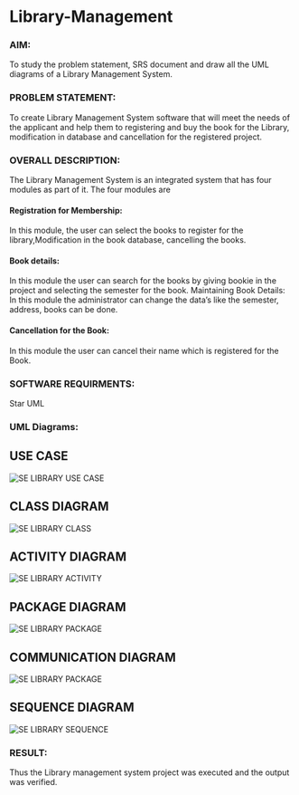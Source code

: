 # Library-Management
### AIM:
To study the problem statement, SRS document and draw all the UML diagrams of a Library Management System.
### PROBLEM STATEMENT:
To create Library Management System software that will meet the needs of the applicant
and help them to registering and buy the book for the Library, modification in database and
cancellation for the registered project.
### OVERALL DESCRIPTION:
The Library Management System is an integrated system that has four modules as part of
it. The four modules are
#### Registration for Membership:
In this module, the user can select the books to register for the library,Modification in the book
database, cancelling the books.
#### Book details:
In this module the user can search for the books by giving bookie in the project and selecting
the semester for the book.
Maintaining Book Details:
In this module the administrator can change the data’s like the semester, address, books can be
done.
#### Cancellation for the Book:
In this module the user can cancel their name which is registered for the Book.
### SOFTWARE REQUIRMENTS:
Star UML
### UML Diagrams:
## USE CASE
![SE LIBRARY USE CASE](https://github.com/user-attachments/assets/8c6bbcc7-3791-4f85-80c8-5af90e31796d)
## CLASS DIAGRAM
![SE LIBRARY CLASS](https://github.com/user-attachments/assets/392473d5-80ab-42cd-a746-1e34c6437767)
## ACTIVITY DIAGRAM
![SE LIBRARY ACTIVITY](https://github.com/user-attachments/assets/e658c974-e2ff-45b7-9064-85344c2746c6)
## PACKAGE DIAGRAM
![SE LIBRARY PACKAGE](https://github.com/user-attachments/assets/0b0b82b4-08cd-472f-9a23-1f7bcaebabc6)
## COMMUNICATION DIAGRAM
![SE LIBRARY PACKAGE](https://github.com/user-attachments/assets/5d288d31-7095-4188-9d90-6f4531d4a616)
## SEQUENCE DIAGRAM
![SE LIBRARY SEQUENCE](https://github.com/user-attachments/assets/20adafc0-0e93-4f60-a646-d415aab7e6f7)

### RESULT:
Thus the Library management system project was executed and the output was verified.
